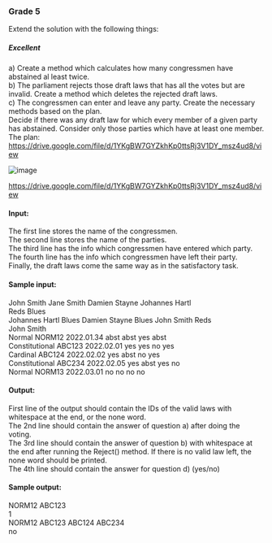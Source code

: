 ### Grade 5
Extend the solution with the following things: 
##### Excellent 
a) Create a method which calculates how many congressmen have abstained al least twice. 
<br> b) The parliament rejects those draft laws that has all the votes but are invalid. Create a method which deletes the rejected draft laws. 
<br> c) The congressmen can enter and leave any party. Create the necessary methods based on the plan. 
<br> Decide if there was any draft law for which every member of a given party has abstained. Consider only those parties which have at least one member.   
The plan:
https://drive.google.com/file/d/1YKgBW7GYZkhKp0ttsRj3V1DY_msz4ud8/view

![image](https://github.com/user-attachments/assets/6313c077-03bd-4035-99d9-ce97f816fc4b)

https://drive.google.com/file/d/1YKgBW7GYZkhKp0ttsRj3V1DY_msz4ud8/view

#### Input: 
The first line stores the name of the congressmen. 
<br> The second line stores the name of the parties. 
<br> The third line has the info which congressmen have entered which party. 
<br> The fourth line has the info which congressmen have left their party. 
<br>   Finally, the draft laws come the same way as in the satisfactory task. 
#### Sample input: 
John Smith Jane Smith Damien Stayne Johannes Hartl 
<br> Reds Blues 
<br> Johannes Hartl Blues Damien Stayne Blues John Smith Reds 
<br> John Smith 
<br> Normal NORM12 2022.01.34 abst abst yes abst 
<br> Constitutional ABC123 2022.02.01 yes yes no yes 
<br> Cardinal ABC124 2022.02.02 yes abst no yes 
<br> Constitutional ABC234 2022.02.05 yes abst yes no 
<br> Normal NORM13 2022.03.01 no no no no 
#### Output: 
First line of the output should contain the IDs of the valid laws with whitespace at the end, or the none word. 
<br> The 2nd line should contain the answer of question a) after doing the voting. 
<br> The 3rd line should contain the answer of question b) with whitespace at the end after running the Reject() method. If there is no valid law left, the none word should be printed. 
<br> The 4th line should contain the answer for question d) (yes/no) 
#### Sample output: 
NORM12 ABC123  
1 
<br> NORM12 ABC123 ABC124 ABC234 
<br> no
